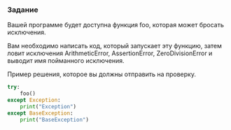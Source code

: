 ### Задание
Вашей программе будет доступна функция foo, которая может бросать исключения.

Вам необходимо написать код, который запускает эту функцию, затем ловит исключения ArithmeticError, AssertionError, ZeroDivisionError и выводит имя пойманного исключения.

Пример решения, которое вы должны отправить на проверку.
```python
try:
    foo()
except Exception:
    print("Exception")
except BaseException:
    print("BaseException")
```
